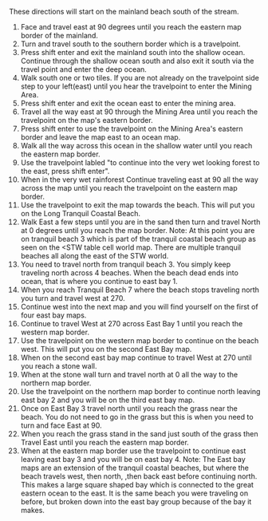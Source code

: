 These directions will start on the mainland beach south of the stream.
1. Face and travel east at 90 degrees until you reach the eastern map border of the mainland.
2. Turn and travel south to the southern border which is a travelpoint.
3. Press shift enter and exit the mainland south into the shallow ocean. Continue through the shallow ocean south and also exit it south via the travel point and enter the deep ocean.
4. Walk south one or two tiles. If you are not already on the travelpoint side step to your left(east) until you hear the travelpoint to enter the Mining Area.
5. Press shift enter and exit the ocean east to enter the mining area.
6. Travel all the way east at 90 through the Mining Area until you reach the travelpoint on the map's eastern border.
7. Press shift enter to use the travelpoint on the Mining Area's eastern border and leave the map east to an ocean map.
8. Walk all the way across this ocean in the shallow water until you reach the eastern map border.
9. Use the travelpoint labled "to continue into the very wet looking forest to the east, press shift enter".
10. When in the very wet rainforest Continue traveling east at 90 all the way across the map until you reach the travelpoint on the eastern map border.
11. Use the travelpoint to exit the map towards the beach. This will put you on the Long Tranquil Coastal Beach.
12. Walk East a few steps until you are in the sand then turn and travel North at 0 degrees until you reach the map border.
Note: At this point you are on tranquil beach 3 which is part of the tranquil coastal beach group as seen on the <STW table cell world map. There are multiple tranquil beaches all along the east of the STW world.
9. You need to travel north from tranquil beach 3. You simply keep traveling north across 4 beaches. When the beach dead ends into ocean, that is where you continue to east bay 1.
10. When you reach Tranquil Beach 7 where the beach stops traveling north you turn and travel west at 270.
11. Continue west into the next map and you will find yourself on the first of four east bay maps.
12. Continue to travel West at 270 across East Bay 1 until you reach the western map border.
13. Use the travelpoint on the western map border to continue on the beach west. This will put you on the second East Bay map.
14. When on the second east bay map continue to travel West at 270 until you reach a stone wall.
15. When at the stone wall turn and travel north at 0 all the way to the northern map border.
16. Use the travelpoint on the northern map border to continue north leaving east bay 2 and you will be on the third east bay map.
17. Once on East Bay 3 travel north until you reach the grass near the beach. You do not need to go in the grass but this is when you need to turn and face East at 90.
18. When you reach the grass stand in the sand just south of the grass then Travel East until you reach the eastern map border.
19. When at the eastern map border use the travelpoint to continue east leaving east bay 3 and you will be on east bay 4.
Note: The East bay maps are an extension of the tranquil coastal beaches, but where the beach travels west, then north, ,then back east before continuing north. This makes a large square shaped bay which is connected to the great eastern ocean to the east. It is the same beach you were traveling on before, but broken down into the east bay group because of the bay it makes.